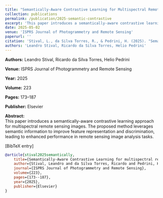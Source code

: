 ```yaml
---
title: "Semantically-Aware Contrastive Learning for Multispectral Remote Sensing Images"
collection: publications
permalink: /publication/2025-semantic-contrastive
excerpt: 'This paper introduces a semantically-aware contrastive learning approach for multispectral remote sensing images, published in ISPRS Journal of Photogrammetry and Remote Sensing, volume 223, pages 173–187, 2025.'
date: 2025-05-02
venue: 'ISPRS Journal of Photogrammetry and Remote Sensing'
paperurl: ''
citation: 'Stival, L., da Silva Torres, R., & Pedrini, H. (2025). "Semantically-Aware Contrastive Learning for Multispectral Remote Sensing Images." <i>ISPRS Journal of Photogrammetry and Remote Sensing</i>, 223, 173–187. Elsevier.'
authors: 'Leandro Stival, Ricardo da Silva Torres, Helio Pedrini'
---
```


**Authors:** Leandro Stival, Ricardo da Silva Torres, Helio Pedrini

**Venue:** ISPRS Journal of Photogrammetry and Remote Sensing

**Year:** 2025

**Volume:** 223

**Pages:** 173–187

**Publisher:** Elsevier

**Abstract:**  
This paper introduces a semantically-aware contrastive learning approach for multispectral remote sensing images. The proposed method leverages semantic information to improve feature representation and discrimination, leading to enhanced performance in remote sensing image analysis tasks.

[BibTeX entry]
```bibtex
@article{stival2025semantically,
    title={Semantically-Aware Contrastive Learning for multispectral remote sensing images},
    author={Stival, Leandro and da Silva Torres, Ricardo and Pedrini, Helio},
    journal={ISPRS Journal of Photogrammetry and Remote Sensing},
    volume={223},
    pages={173--187},
    year={2025},
    publisher={Elsevier}
}
```
